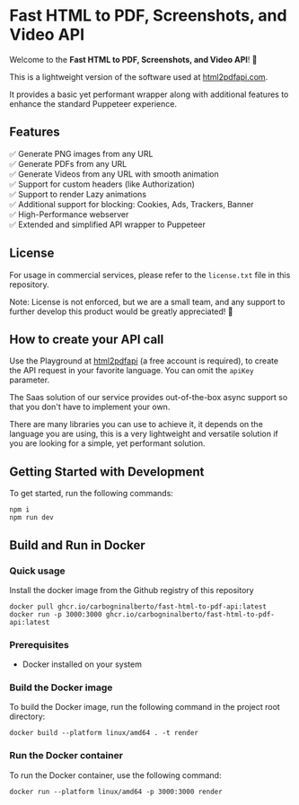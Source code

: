 # Fast HTML to PDF, Screenshots, and Video API

Welcome to the **Fast HTML to PDF, Screenshots, and Video API**! 🚀

This is a lightweight version of the software used at [html2pdfapi.com](https://html2pdfapi.com).

It provides a basic yet performant wrapper along with additional features to enhance the standard Puppeteer experience.

## Features

✅ Generate PNG images from any URL<br>
✅ Generate PDFs from any URL<br>
✅ Generate Videos from any URL with smooth animation<br>
✅ Support for custom headers (like Authorization)<br>
✅ Support to render Lazy animations<br>
✅ Additional support for blocking: Cookies, Ads, Trackers, Banner<br>
✅ High-Performance webserver<br>
✅ Extended and simplified API wrapper to Puppeteer


## License

For usage in commercial services, please refer to the `license.txt` file in this repository.

Note: License is not enforced, but we are a small team, and any support to further develop this product would be greatly appreciated! 🙏

## How to create your API call

Use the Playground at [html2pdfapi](https://html2pdfapi.com/playground) (a free account is required), to create the API request in your favorite language.
You can omit the `apiKey` parameter.

The Saas solution of our service provides out-of-the-box async support so that you don't have to implement your own.

There are many libraries you can use to achieve it, it depends on the language you are using, this is a very lightweight and versatile solution if you are looking
for a simple, yet performant solution.

## Getting Started with Development

To get started, run the following commands:

```
npm i
npm run dev
```

## Build and Run in Docker

### Quick usage

Install the docker image from the Github registry of this repository

```
docker pull ghcr.io/carbogninalberto/fast-html-to-pdf-api:latest
docker run -p 3000:3000 ghcr.io/carbogninalberto/fast-html-to-pdf-api:latest
```

### Prerequisites

- Docker installed on your system

### Build the Docker image

To build the Docker image, run the following command in the project root directory:

```
docker build --platform linux/amd64 . -t render
```

### Run the Docker container

To run the Docker container, use the following command:

```
docker run --platform linux/amd64 -p 3000:3000 render
```
